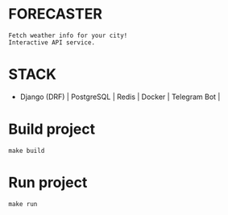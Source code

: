 # FORECASTER
    Fetch weather info for your city!
    Interactive API service.

# STACK
- Django (DRF)  | PostgreSQL | Redis | Docker | Telegram Bot | 

# Build project
    make build
# Run project
    make run

